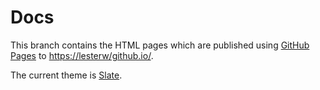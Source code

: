 # Docs
This branch contains the HTML pages which are published using 
[GitHub Pages](https://pages.github.com) to [https://lesterw/github.io/](https://lesterw/github.io/).

The current theme is [Slate](https://github.com/pages-themes/slate).


